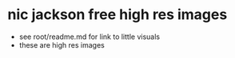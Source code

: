 # nic jackson free high res images

- see root/readme.md for link to little visuals
- these are high res images
